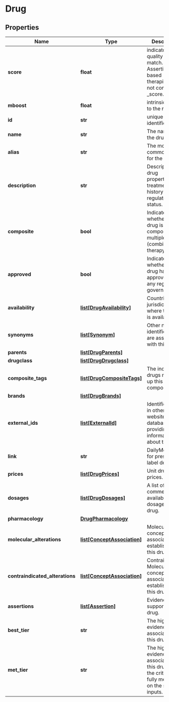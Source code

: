 # Drug

## Properties
Name | Type | Description | Notes
------------ | ------------- | ------------- | -------------
**score** | **float** | indicator of the quality of the match.  Assertion based therapies will not contain a _score. | [optional] 
**mboost** | **float** | intrinsic boost to the record. | [optional] 
**id** | **str** | unique identifier. | 
**name** | **str** | The name of the drug. | 
**alias** | **str** | The most common name for the drug. | [optional] 
**description** | **str** | Descriptions of drug properties, treatments, history and regulatory status. | [optional] 
**composite** | **bool** | Indicates whether this drug is a composite of multiple drugs (combination therapy). | [optional] 
**approved** | **bool** | Indicates whether this drug has been approved by any regulating government. | 
**availability** | [**list[DrugAvailability]**](DrugAvailability.md) | Countries or jurisdictions where this drug is available. | [optional] 
**synonyms** | [**list[Synonym]**](Synonym.md) | Other names or identifiers that are associated with this drug. | [optional] 
**parents** | [**list[DrugParents]**](DrugParents.md) |  | [optional] 
**drugclass** | [**list[DrugDrugclass]**](DrugDrugclass.md) |  | [optional] 
**composite_tags** | [**list[DrugCompositeTags]**](DrugCompositeTags.md) | The individual drugs making up this composite drug | [optional] 
**brands** | [**list[DrugBrands]**](DrugBrands.md) |  | [optional] 
**external_ids** | [**list[ExternalId]**](ExternalId.md) | Identifiers used in other websites or databases providing information about this drug. | [optional] 
**link** | **str** | DailyMed link for prescription label details. | [optional] 
**prices** | [**list[DrugPrices]**](DrugPrices.md) | Unit drug prices. | [optional] 
**dosages** | [**list[DrugDosages]**](DrugDosages.md) | A list of the commercially available dosages of the drug. | [optional] 
**pharmacology** | [**DrugPharmacology**](DrugPharmacology.md) |  | [optional] 
**molecular_alterations** | [**list[ConceptAssociation]**](ConceptAssociation.md) | Molecular concept associations established for this drug. | [optional] 
**contraindicated_alterations** | [**list[ConceptAssociation]**](ConceptAssociation.md) | Contraindicated Molecular concept associations established for this drug. | [optional] 
**assertions** | [**list[Assertion]**](Assertion.md) | Evidence in support of this drug. | [optional] 
**best_tier** | **str** | The highest tier evidence associated with this drug. | [optional] 
**met_tier** | **str** | The highest tier evidence associated with this drug where the criteria is fully met based on the search inputs. | [optional] 



